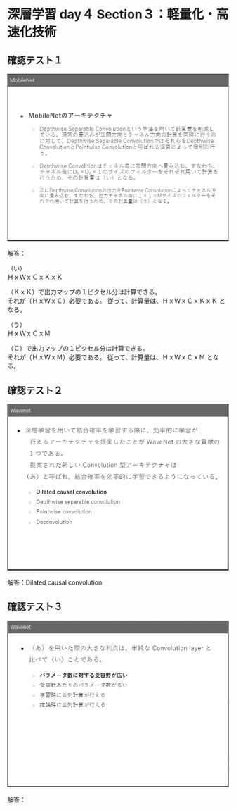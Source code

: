 # 深層学習 day４ Section３：軽量化・高速化技術

## 確認テスト１

<p align="center">
    <img src="https://github.com/ontheroad2021/RabbitChallenge/blob/main/images/4_2_3_2_Review_Test_01.png"> 
</p>

解答：

（い）  
ＨｘＷｘＣｘＫｘＫ  

（ＫｘＫ）で出力マップの１ピクセル分は計算できる。  
それが（ＨｘＷｘＣ）必要である。
従って、計算量は、ＨｘＷｘＣｘＫｘＫ となる。 


（う）  
ＨｘＷｘＣｘＭ  

（Ｃ）で出力マップの１ピクセル分は計算できる。  
それが（ＨｘＷｘＭ）必要である。
従って、計算量は、ＨｘＷｘＣｘＭ となる。 

## 確認テスト２

<p align="center">
    <img src="https://github.com/ontheroad2021/RabbitChallenge/blob/main/images/4_2_3_2_Review_Test_02.png"> 
</p>

解答：Dilated causal convolution

## 確認テスト３

<p align="center">
    <img src="https://github.com/ontheroad2021/RabbitChallenge/blob/main/images/4_2_3_2_Review_Test_03.png"> 
</p>

解答：
